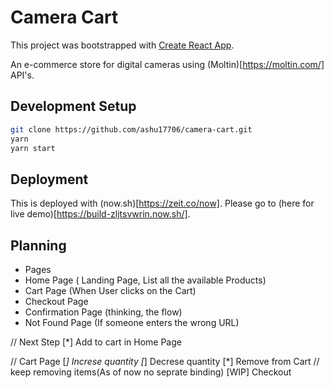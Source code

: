 # Camera Cart

This project was bootstrapped with [Create React App](https://github.com/facebookincubator/create-react-app).

An e-commerce store for digital cameras using (Moltin)[https://moltin.com/] API's.

## Development Setup
```bash
git clone https://github.com/ashu17706/camera-cart.git
yarn
yarn start
```

## Deployment
This is deployed with (now.sh)[https://zeit.co/now]. Please go to (here for live demo)[https://build-zljtsvwrin.now.sh/].

## Planning
 - Pages
  - Home Page ( Landing Page, List all the available Products)
  - Cart Page (When User clicks on the Cart)
  - Checkout Page
  - Confirmation Page (thinking, the flow)
  - Not Found Page (If someone enters the wrong URL)


  // Next Step
   [*] Add to cart in Home Page
   

   // Cart Page
    [*] Increse quantity
    [*] Decrese quantity
    [*] Remove from Cart // keep removing items(As of now no seprate binding)
    [WIP] Checkout 